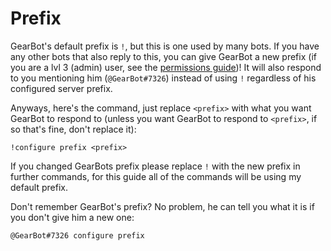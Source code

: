 # Prefix
GearBot's default prefix is ``!``, but this is one used by many bots. If you have any other bots that also reply to this, you can give GearBot a new prefix (if you are a lvl 3 (admin) user, see the [permissions guide](basic_permissions.md))!
It will also respond to you mentioning him (``@GearBot#7326``) instead of using ``!`` regardless of his configured server prefix.

Anyways, here's the command, just replace ``<prefix>`` with what you want GearBot to respond to (unless you want GearBot to respond to ``<prefix>``, if so that's fine, don't replace it):
```
!configure prefix <prefix>
``` 

If you changed GearBots prefix please replace ``!`` with the new prefix in further commands, for this guide all of the commands will be using my default prefix.

Don't remember GearBot's prefix? No problem, he can tell you what it is if you don't give him a new one:
```
@GearBot#7326 configure prefix
```

